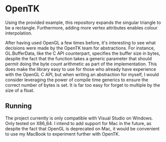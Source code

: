 # OpenTK

Using the provided example, this repository expands the singular triangle to be a rectangle. Furthermore, adding more vertex attributes enables colour interpolation.

After having used OpenGL a few times before, it's interesting to see what decisions were made by the OpenTK team for abstractions. For instance, GL.BufferData, like the C API counterpart, specifies the buffer size in bytes, despite the fact that the function takes a generic parameter that should permit doing the byte count arithmetic as part of the implementation. This does make the library easy to use for those who already have experience with the OpenGL C API, but when writing an abstraction for myself, I would consider leveraging the power of compile time generics to ensure the correct number of bytes is set. It is far too easy for forget to multiple by the size of a float.

## Running

The project currently is only compatible with Visual Studio on Windows. Only tested on X86_64. I intend to add support for Mac in the future, as despite the fact that OpenGL is deprecated on Mac, it would be convenient to use my MacBook to experiment further with OpenTK.
